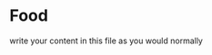 <h1>Food</h1>
<p>write your content in this file as you would normally</p>
<a href="https://www.proprofs.com/quiz-school/ugc/story.php?title=mzm3ndc3nw94of"</a>

